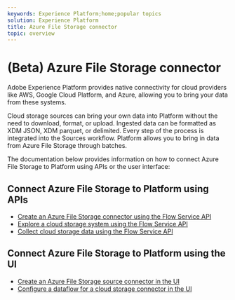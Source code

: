 ```yaml
---
keywords: Experience Platform;home;popular topics
solution: Experience Platform
title: Azure File Storage connector
topic: overview
---
```


# (Beta) Azure File Storage connector

Adobe Experience Platform provides native connectivity for cloud providers like AWS, Google Cloud Platform, and Azure, allowing you to bring your data from these systems.

Cloud storage sources can bring your own data into Platform without the need to download, format, or upload. Ingested data can be formatted as XDM JSON, XDM parquet, or delimited. Every step of the process is integrated into the Sources workflow. Platform allows you to bring in data from Azure File Storage through batches.

The documentation below provides information on how to connect Azure File Storage to Platform using APIs or the user interface:

## Connect Azure File Storage to Platform using APIs

- [Create an Azure File Storage connector using the Flow Service API](../../tutorials/api/create/cloud-storage/azure-file-storage.md)
- [Explore a cloud storage system using the Flow Service API](../../tutorials/api/explore/cloud-storage.md)
- [Collect cloud storage data using the Flow Service API](../../tutorials/api/collect/cloud-storage.md)

## Connect Azure File Storage to Platform using the UI

- [Create an Azure File Storage source connector in the UI](../../tutorials/ui/create/cloud-storage/azure-file-storage.md)
- [Configure a dataflow for a cloud storage connector in the UI](../../tutorials/ui/dataflow/batch/cloud-storage.md)